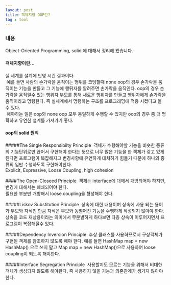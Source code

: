 ```yaml
---
layout: post
title: 객체지향 OOP란?
tag : tool
---
```


### 내용
Object-Oriented Programming, solid 에 대해서 정리해 봤습니다.


#### 객체지향이란...
실 세계를 설계에 반영 시킨 결과이다.  
&nbsp;예를 들면 사람의 손가락을 움직이는 행위를 코딩할때 none oop의 경우 손가락을 움직이는 기능을 만들고 그 기능에 행뒤자를 알려주면 손가락을 움직인다. oop의 경우 손가락을 움직일수 있는 행위자 부모를 통해 새로운 행위자를 만들고 행위자에게 손가락을 움직이라고 명령한다. 즉 실세계에서 명령하는 구조를 프로그래밍에 적용 시켰다고 볼 수 있다.  
&nbsp;해야하는 일은 oop와 none oop 모두 동일하게 수행할 수 있지만 oop의 경우 좀 더 명확하고 유연한 설계를 가져가기 좋다.

#### oop의 solid 원칙

#####The Single Responsibilty Principle
&nbsp;객체가 수행해야할 기능을 비슷한 종류의 기능단위로만 끊어서 구현해야 한다는 뜻으로 너무 많은 기능을 한 객체가 갖고 있게 된다면 프로그램이 복잡해지고 변경사항에 유연하게 대처하기 힘들기 때문에 하나의 종류의 일만 수행하도록 구현해야한다.  
 Explicit, Expressive, Loose Coupling, high cohesion  

####The Open-Closeed Principle
&nbsp;객체는 interface에 대해서 개방되어야 하지만, 변경에 대해서는 폐쇄되어야 한다.  
필요한 부분만 개방해서 loose coupling을 형성해야 한다.  

#####Liskov Substitution Principle
&nbsp;상속에 대한 내용이며 상속에 사용 되는 용어가 부모와 자식인 만큼 자식은 부모와 동떨어진 기능을 수행하게 작성되지 않아야 한다. 상속을 코드 재상용이라는 의미에서 무분별하게 하다보면 다층 상속이 이루어지면서 프로그램이 복잡해질수 있다.  

#####Dependency Inversion Principle
&nbsp;추상 클래스를 사용하므로서 구상객체가 구현된 객체를 참조하지 않도록 해야 한다. 예를 들면 HashMap map = new HashMap() 으로 쓰지 말고 Map map = new HashMap()으로 사용하여 loose coupling이 되도록 해야한다.

#####Interface Segregation Principle
&nbsp;사용할지도 모르는 기능을 위해서 비대한 객체가 생성되지 않도록 해야한다. 즉 사용하지 않을 기능과 의존관계가 생기지 않아야 한다.